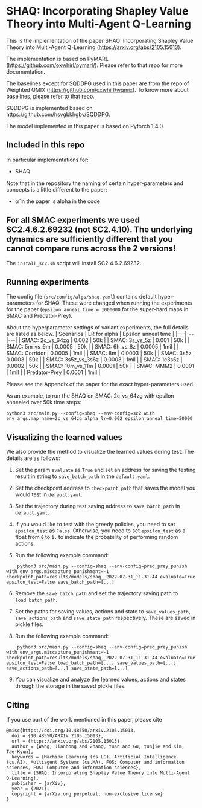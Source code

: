 # SHAQ: Incorporating Shapley Value Theory into Multi-Agent Q-Learning

This is the implementation of the paper SHAQ: Incorporating Shapley Value Theory into Multi-Agent Q-Learning (https://arxiv.org/abs/2105.15013).

The implementation is based on PyMARL (https://github.com/oxwhirl/pymarl/). Please refer to that repo for more documentation.

The baselines except for SQDDPG used in this paper are from the repo of Weighted QMIX (https://github.com/oxwhirl/wqmix). To know more about baselines, please refer to that repo.

SQDDPG is implemented based on https://github.com/hsvgbkhgbv/SQDDPG.

The model implemented in this paper is based on Pytorch 1.4.0.

## Included in this repo

In particular implementations for:
- SHAQ

Note that in the repository the naming of certain hyper-parameters and concepts is a little different to the paper:
- $\hat{\alpha}$ in the paper is alpha in the code

## For all SMAC experiments we used SC2.4.6.2.69232 (not SC2.4.10). The underlying dynamics are sufficiently different that you **cannot** compare runs across the 2 versions!
The `install_sc2.sh` script will install SC2.4.6.2.69232.

## Running experiments
The config file (`src/config/algs/shaq.yaml`) contains default hyper-parameters for SHAQ.
These were changed when running the experiments for the paper (`epsilon_anneal_time = 1000000` for the super-hard maps in SMAC and Predator-Prey).

About the hyperparameter settings of variant experiments, the full details are listed as below.
|  Scenarios | LR for alpha | Epsilon anneal time |
|---|---|---|
| SMAC: 2c_vs_64zg | 0.002 | 50k |
| SMAC: 3s_vs_5z | 0.001 | 50k |
| SMAC: 5m_vs_6m | 0.0005 | 50k |
| SMAC: 6h_vs_8z | 0.0005 | 1mil |
| SMAC: Corridor | 0.0005 | 1mil |
| SMAC: 8m   | 0.0003 | 50k |
| SMAC: 3s5z | 0.0003 | 50k |
| SMAC: 3s5z_vs_3s6z | 0.0003 | 1mil |
| SMAC: 1c3s5z | 0.0002 | 50k |
| SMAC: 10m_vs_11m | 0.0001 | 50k |
| SMAC: MMM2 | 0.0001 | 1mil |
| Predator-Prey | 0.0001 | 1mil |

Please see the Appendix of the paper for the exact hyper-parameters used.

As an example, to run the SHAQ on SMAC: 2c_vs_64zg with epsilon annealed over 50k time steps:
```shell
python3 src/main.py --config=shaq --env-config=sc2 with env_args.map_name=2c_vs_64zg alpha_lr=0.002 epsilon_anneal_time=50000
```

## Visualizing the learned values
We also provide the method to visualize the learned values during test. The details are as follows:
1. Set the param `evaluate` as `True` and set an address for saving the testing result in string to `save_batch_path` in the `default.yaml`. 

2. Set the checkpoint address to `checkpoint_path` that saves the model you would test in `default.yaml`.

3. Set the trajectory during test saving address to `save_batch_path` in `default.yaml`.

4. If you would like to test with the greedy policies, you need to set `epsilon_test` as `False`. Otherwise, you need to set `epsilon_test` as a float from `0` to `1.` to indicate the probability of performing random actions.

5. Run the following example command:
```shell
    python3 src/main.py --config=shaq --env-config=pred_prey_punish with env_args.miscapture_punishment=-1 checkpoint_path=results/models/shaq__2022-07-31_11-31-44 evaluate=True epsilon_test=False save_batch_path=[...]
```

6. Remove the `save_batch_path` and set the trajectory saving path to `load_batch_path`.

7. Set the paths for saving values, actions and state to `save_values_path`, `save_actions_path` and `save_state_path` respectively. These are saved in pickle files.

8. Run the following example command:
```shell
    python3 src/main.py --config=shaq --env-config=pred_prey_punish with env_args.miscapture_punishment=-1 checkpoint_path=results/models/shaq__2022-07-31_11-31-44 evaluate=True epsilon_test=False load_batch_path=[...] save_values_path=[...] save_actions_path=[...] save_state_path=[...]
```

9. You can visualize and analyze the learned values, actions and states through the storage in the saved pickle files.

## Citing
If you use part of the work mentioned in this paper, please cite
```
@misc{https://doi.org/10.48550/arxiv.2105.15013,
  doi = {10.48550/ARXIV.2105.15013},
  url = {https://arxiv.org/abs/2105.15013},
  author = {Wang, Jianhong and Zhang, Yuan and Gu, Yunjie and Kim, Tae-Kyun},
  keywords = {Machine Learning (cs.LG), Artificial Intelligence (cs.AI), Multiagent Systems (cs.MA), FOS: Computer and information sciences, FOS: Computer and information sciences},
  title = {SHAQ: Incorporating Shapley Value Theory into Multi-Agent Q-Learning},
  publisher = {arXiv},
  year = {2021},
  copyright = {arXiv.org perpetual, non-exclusive license}
}
```
